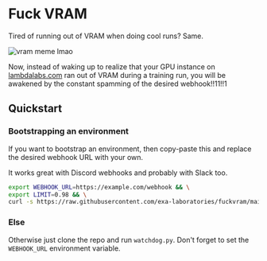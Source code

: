 # Fuck VRAM
Tired of running out of VRAM when doing cool runs? Same.

![vram meme lmao](https://github.com/exa-laboratories/fuckvram/assets/38406360/935a3914-5202-471f-883c-c11d85b2d9f8)

Now, instead of waking up to realize that your GPU instance on [lambdalabs.com](https://lambdalabs.com) ran out of VRAM during a training run, you will be awakened by the constant spamming of the desired webhook!!11!!1

## Quickstart
### Bootstrapping an environment
If you want to bootstrap an environment, then copy-paste this and replace the desired webhook URL with your own.

It works great with Discord webhooks and probably with Slack too.
```sh
export WEBHOOK_URL=https://example.com/webhook && \
export LIMIT=0.98 && \
curl -s https://raw.githubusercontent.com/exa-laboratories/fuckvram/main/bootstrap.sh | bash
```
### Else
Otherwise just clone the repo and run `watchdog.py`. Don't forget to set the `WEBHOOK_URL` environment variable.
